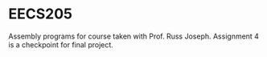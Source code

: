 # EECS205

Assembly programs for course taken with Prof. Russ Joseph. Assignment 4 is a checkpoint for final project.
